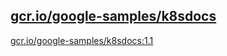 
[gcr.io/google-samples/k8sdocs](https://hub.docker.com/r/anjia0532/google-samples.k8sdocs/tags/)
-----


[gcr.io/google-samples/k8sdocs:1.1](https://hub.docker.com/r/anjia0532/google-samples.k8sdocs/tags/)



